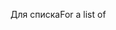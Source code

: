 <span data-ttu-id="e6879-101">Для списка</span><span class="sxs-lookup"><span data-stu-id="e6879-101">For a list of</span></span>